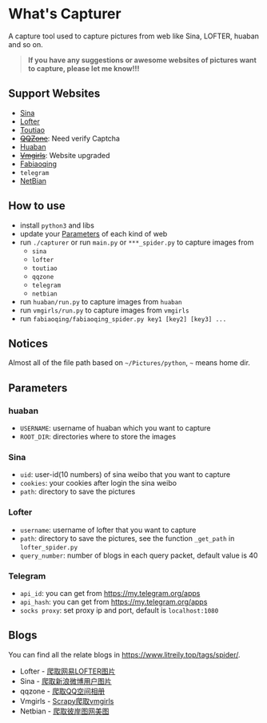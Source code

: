 # What's Capturer

A capture tool used to capture pictures from web like Sina, LOFTER, huaban and so on.

> **If you have any suggestions or awesome websites of pictures want to capture, please let me know!!!**

## Support Websites

- [Sina](https://weibo.com/)
- [Lofter](http://www.lofter.com/)
- [Toutiao](https://www.toutiao.com)
- ~~[QQZone](https://qzone.qq.com/)~~: Need verify Captcha
- [Huaban](https://huaban.com/)
- ~~[Vmgirls](https://www.vmgirls.com/)~~: Website upgraded
- [Fabiaoqing](https://www.fabiaoqing.com/)
- `telegram`
- [NetBian](http://pic.netbian.com/)

## How to use

- install `python3` and libs
- update your [Parameters](#parameters) of each kind of web
- run `./capturer` or run `main.py` or `***_spider.py` to capture images from
  - `sina`
  - `lofter`
  - `toutiao`
  - `qqzone`
  - `telegram`
  - `netbian`
- run `huaban/run.py` to capture images from `huaban`
- run `vmgirls/run.py` to capture images from `vmgirls`
- run `fabiaoqing/fabiaoqing_spider.py key1 [key2] [key3] ...`

## Notices

Almost all of the file path based on `~/Pictures/python`, `~` means home dir.

## Parameters

### huaban

- `USERNAME`: username of huaban which you want to capture
- `ROOT_DIR`: directories where to store the images

### Sina

- `uid`: user-id(10 numbers) of sina weibo that you want to capture
- `cookies`: your cookies after login the sina weibo
- `path`: directory to save the pictures

### Lofter

- `username`: username of lofter that you want to capture
- `path`: directory to save the pictures, see the function `_get_path` in `lofter_spider.py`
- `query_number`: number of blogs in each query packet, default value is 40

### Telegram

- `api_id`: you can get from <https://my.telegram.org/apps>
- `api_hash`: you can get from <https://my.telegram.org/apps>
- `socks proxy`: set proxy ip and port, default is `localhost:1080`

## Blogs

You can find all the relate blogs in <https://www.litreily.top/tags/spider/>.

- Lofter - [爬取网易LOFTER图片](https://www.litreily.top/2018/03/17/lofter/)
- Sina - [爬取新浪微博用户图片](https://www.litreily.top/2018/04/10/sina/)
- qqzone - [爬取QQ空间相册](https://www.litreily.top/2019/03/03/qqzone/)
- Vmgirls - [Scrapy爬取vmgirls](https://www.litreily.top/2019/08/09/vmgirls/)
- Netbian - [爬取彼岸图网美图](https://www.litreily.top/2020/08/09/netbian/)
